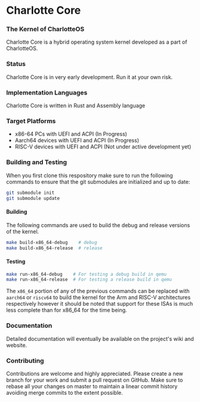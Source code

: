 # Charlotte Core
### The Kernel of CharlotteOS

Charlotte Core is a hybrid operating system kernel developed as a part of CharlotteOS.

### Status

Charlotte Core is in very early development. Run it at your own risk.

### Implementation Languages

Charlotte Core is written in Rust and Assembly language

### Target Platforms

- x86-64 PCs with UEFI and ACPI (In Progress)
- Aarch64 devices with UEFI and ACPI (In Progress)
- RISC-V devices with UEFI and ACPI (Not under active development yet)

### Building and Testing

When you first clone this respository make sure to run the following commands to ensure that the git submodules are initialized and up to date:
```bash
git submodule init
git submodule update
```

#### Building
The following commands are used to build the debug and release versions of the kernel.
```bash
make build-x86_64-debug    # debug
make build-x86_64-release  # release
```
#### Testing

```bash
make run-x86_64-debug    # For testing a debug build in qemu
make run-x86_64-release  # For testing a release build in qemu
```

The `x86_64` portion of any of the previous commands can be replaced with `aarch64` or `riscv64` to build the kernel for the Arm and RISC-V architectures respectively however it should be noted that support for these ISAs is much less complete
than for x86_64 for the time being.

### Documentation

Detailed documentation will eventually be available on the project's wiki and website.

### Contributing

Contributions are welcome and highly appreciated. Please create a new branch for your work and submit a pull request on GitHub. Make sure to rebase all your changes on master to maintain a linear commit history avoiding merge commits to the extent possible.

